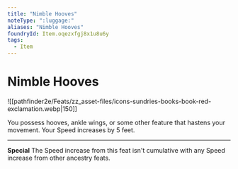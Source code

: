 ```yaml
---
title: "Nimble Hooves"
noteType: ":luggage:"
aliases: "Nimble Hooves"
foundryId: Item.oqezxfgj8x1u8u6y
tags:
  - Item
---
```


# Nimble Hooves
![[pathfinder2e/Feats/zz_asset-files/icons-sundries-books-book-red-exclamation.webp|150]]

You possess hooves, ankle wings, or some other feature that hastens your movement. Your Speed increases by 5 feet.

* * *

**Special** The Speed increase from this feat isn't cumulative with any Speed increase from other ancestry feats.
